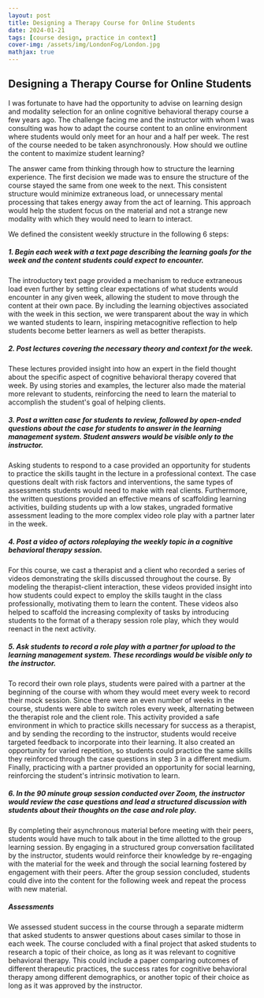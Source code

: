 ```yaml
---
layout: post
title: Designing a Therapy Course for Online Students
date: 2024-01-21
tags: [course design, practice in context]
cover-img: /assets/img/LondonFog/London.jpg
mathjax: true
---
```



## Designing a Therapy Course for Online Students

I was fortunate to have had the opportunity to advise on learning design and modality selection for an online cognitive behavioral therapy course a few years ago. The challenge facing me and the instructor with whom I was consulting was how to adapt the course content to an online environment where students would only meet for an hour and a half per week. The rest of the course needed to be taken asynchronously. How should we outline the content to maximize student learning?

The answer came from thinking through how to structure the learning experience. The first decision we made was to ensure the structure of the course stayed the same from one week to the next. This consistent structure would minimize extraneous load, or unnecessary mental processing that takes energy away from the act of learning. This approach would help the student focus on the material and not a strange new modality with which they would need to learn to interact.

We defined the consistent weekly structure in the following 6 steps:

##### 1. Begin each week with a text page describing the learning goals for the week and the content students could expect to encounter.

The introductory text page provided a mechanism to reduce extraneous load even further by setting clear expectations of what students would encounter in any given week, allowing the student to move through the content at their own pace. By including the learning objectives associated with the week in this section, we were transparent about the way in which we wanted students to learn, inspiring metacognitive reflection to help students become better learners as well as better therapists.

##### 2. Post lectures covering the necessary theory and context for the week.

These lectures provided insight into how an expert in the field thought about the specific aspect of cognitive behavioral therapy covered that week. By using stories and examples, the lecturer also made the material more relevant to students, reinforcing the need to learn the material to accomplish the student's goal of helping clients.

##### 3. Post a written case for students to review, followed by open-ended questions about the case for students to answer in the learning management system. Student answers would be visible only to the instructor.

Asking students to respond to a case provided an opportunity for students to practice the skills taught in the lecture in a professional context. The case questions dealt with risk factors and interventions, the same types of assessments students would need to make with real clients. Furthermore, the written questions provided an effective means of scaffolding learning activities, building students up with a low stakes, ungraded formative assessment leading to the more complex video role play with a partner later in the week.

##### 4. Post a video of actors roleplaying the weekly topic in a cognitive behavioral therapy  session.

For this course, we cast a therapist and a client who recorded a series of videos demonstrating the skills discussed throughout the course. By modeling the therapist-client interaction, these videos provided insight into how students could expect to employ the skills taught in the class professionally, motivating them to learn the content. These videos also helped to scaffold the increasing complexity of tasks by introducing students to the format of a therapy session role play, which they would reenact in the next activity.

##### 5. Ask students to record a role play with a partner for upload to the learning management system. These recordings would be visible only to the instructor.

To record their own role plays, students were paired with a partner at the beginning of the course with whom they would meet every week to record their mock session. Since there were an even number of weeks in the course, students were able to switch roles every week, alternating between the therapist role and the client role. This activity provided a safe environment in which to practice skills necessary for success as a therapist, and by sending the recording to the instructor, students would receive targeted feedback to incorporate into their learning. It also created an opportunity for varied repetition, so students could practice the same skills they reinforced through the case questions in step 3 in a different medium. Finally, practicing with a partner provided an opportunity for social learning, reinforcing the student's intrinsic motivation to learn.

##### 6. In the 90 minute group session conducted over Zoom, the instructor would review the case questions and lead a structured discussion with students about their thoughts on the case and role play.

By completing their asynchronous material before meeting with their peers, students would have much to talk about in the time allotted to the group learning session. By engaging in a structured group conversation facilitated by the instructor, students would reinforce their knowledge by re-engaging with the material for the week and through the social learning fostered by engagement with their peers. After the group session concluded, students could dive into the content for the following week and repeat the process with new material.

##### Assessments

We assessed student success in the course through a separate midterm that asked students to answer questions about cases similar to those in each week. The course concluded with a final project that asked students to research a topic of their choice, as long as it was relevant to cognitive behavioral therapy. This could include a paper comparing outcomes of different therapeutic practices, the success rates for cognitive behavioral therapy among different demographics, or another topic of their choice as long as it was approved by the instructor.

